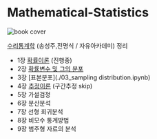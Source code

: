 # Mathematical-Statistics

![book cover](http://image.kyobobook.co.kr/images/book/xlarge/129/x9791158080129.jpg)  


[수리통계학](http://www.kyobobook.co.kr/product/detailViewKor.laf?barcode=9791158080129) (송성주,전명식 / 자유아카데미) 정리

 - 1장 [확률이론](./01_probability-theory.ipynb) (진행중)
 - 2장 [확률변수 및 그의 분포](./02_probability-variables-and-distributions.ipynb) 
 - 3장 [표본분포](./03_sampling distribution.ipynb) 
 - 4장 [추정이론](./04_estimation_theory.ipynb) (구간추정 skip)
 - 5장 가설검정 
 - 6장 분산분석 
 - 7장 선형 회귀분석 
 - 8장 비모수 통계방법 
 - 9장 범주형 자료의 분석
